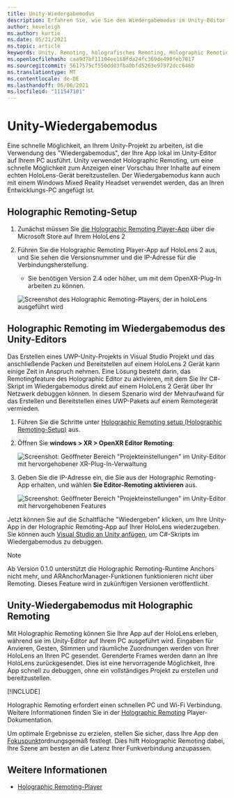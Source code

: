 ```yaml
---
title: Unity-Wiedergabemodus
description: Erfahren Sie, wie Sie den Wiedergabemodus im Unity-Editor verwenden, um eine Vorschau Ihrer Anwendungsänderungen auf einem Gerät anzuzeigen, ohne eine App bereitzustellen.
author: keveleigh
ms.author: kurtie
ms.date: 05/21/2021
ms.topic: article
keywords: Unity, Remoting, holografisches Remoting, Holographic Remoting-Player, HoloLens, Mixed Reality-Headset, Windows Mixed Reality-Headset, Virtual Reality-Headset, Unity-Wiedergabemodus
ms.openlocfilehash: caa9d7bf11104ee168fda24fc369de490feb7817
ms.sourcegitcommit: 5617575cf550dd03fba0bfd5263e97972dcc646b
ms.translationtype: MT
ms.contentlocale: de-DE
ms.lasthandoff: 06/06/2021
ms.locfileid: "111547101"
---
```

# <a name="unity-play-mode"></a>Unity-Wiedergabemodus

Eine schnelle Möglichkeit, an Ihrem Unity-Projekt zu arbeiten, ist die Verwendung des "Wiedergabemodus", der Ihre App lokal im Unity-Editor auf Ihrem PC ausführt. Unity verwendet Holographic Remoting, um eine schnelle Möglichkeit zum Anzeigen einer Vorschau Ihrer Inhalte auf einem echten HoloLens-Gerät bereitzustellen. Der Wiedergabemodus kann auch mit einem Windows Mixed Reality Headset verwendet werden, das an Ihren Entwicklungs-PC angefügt ist.

## <a name="holographic-remoting-setup"></a>Holographic Remoting-Setup

1. Zunächst müssen Sie [die Holographic Remoting Player-App](https://www.microsoft.com/store/productId/9NBLGGH4SV40) über die Microsoft Store auf Ihrem HoloLens 2
2. Führen Sie die Holographic Remoting Player-App auf HoloLens 2 aus, und Sie sehen die Versionsnummer und die IP-Adresse für die Verbindungsherstellung.
    * Sie benötigen Version 2.4 oder höher, um mit dem OpenXR-Plug-In arbeiten zu können.

    ![Screenshot des Holographic Remoting-Players, der in holoLens ausgeführt wird](images/openxr-features-img-01.png)

## <a name="holographic-remoting-in-unity-editor-play-mode"></a>Holographic Remoting im Wiedergabemodus des Unity-Editors

Das Erstellen eines UWP-Unity-Projekts in Visual Studio Projekt und das anschließende Packen und Bereitstellen auf einem HoloLens 2 Gerät kann einige Zeit in Anspruch nehmen. Eine Lösung besteht darin, das Remotingfeature des Holographic Editor zu aktivieren, mit dem Sie Ihr C#-Skript im Wiedergabemodus direkt auf einem HoloLens 2 Gerät über Ihr Netzwerk debuggen können. In diesem Szenario wird der Mehraufwand für das Erstellen und Bereitstellen eines UWP-Pakets auf einem Remotegerät vermieden.

1. Führen Sie die Schritte unter [Holographic Remoting setup (Holographic Remoting-Setup)](#holographic-remoting-setup) aus.
2. Öffnen Sie **windows > XR > OpenXR Editor Remoting**:

    ![Screenshot: Geöffneter Bereich "Projekteinstellungen" im Unity-Editor mit hervorgehobener XR-Plug-In-Verwaltung](images/openxr-features-img-02.png)

3. Geben Sie die IP-Adresse ein, die Sie aus der Holographic Remoting-App erhalten, und wählen **Sie Editor-Remoting aktivieren** aus.

    ![Screenshot: Geöffneter Bereich "Projekteinstellungen" im Unity-Editor mit hervorgehobenen Features](images/openxr-features-img-03.png)

Jetzt können Sie auf die Schaltfläche "Wiedergeben" klicken, um Ihre Unity-App in der Holographic Remoting-App auf Ihrer HoloLens wiederzugeben. Sie können auch [Visual Studio an Unity anfügen,](/visualstudio/gamedev/unity/get-started/using-visual-studio-tools-for-unity?pivots=windows) um C#-Skripts im Wiedergabemodus zu debuggen.

> [!NOTE]
> Ab Version 0.1.0 unterstützt die Holographic Remoting-Runtime Anchors nicht mehr, und ARAnchorManager-Funktionen funktionieren nicht über Remoting.  Dieses Feature wird in zukünftigen Versionen veröffentlicht.

## <a name="unity-play-mode-with-holographic-remoting"></a>Unity-Wiedergabemodus mit Holographic Remoting

Mit Holographic Remoting können Sie Ihre App auf der HoloLens erleben, während sie im Unity-Editor auf Ihrem PC ausgeführt wird. Eingaben für Anvieren, Gesten, Stimmen und räumliche Zuordnungen werden von Ihrer HoloLens an Ihren PC gesendet. Gerenderte Frames werden dann an Ihre HoloLens zurückgesendet. Dies ist eine hervorragende Möglichkeit, Ihre App schnell zu debuggen, ohne ein vollständiges Projekt zu erstellen und bereitzustellen.

[!INCLUDE[](includes/unity-play-mode.md)]

Holographic Remoting erfordert einen schnellen PC und Wi-Fi Verbindung. Weitere Informationen finden Sie in der [Holographic Remoting](../platform-capabilities-and-apis/holographic-remoting-player.md) Player-Dokumentation.

Um optimale Ergebnisse zu erzielen, stellen Sie sicher, dass Ihre App den [Fokuspunkt](focus-point-in-unity.md)ordnungsgemäß festlegt. Dies hilft Holographic Remoting dabei, Ihre Szene am besten an die Latenz Ihrer Funkverbindung anzupassen.

## <a name="see-also"></a>Weitere Informationen

* [Holographic Remoting-Player](../platform-capabilities-and-apis/holographic-remoting-player.md)
